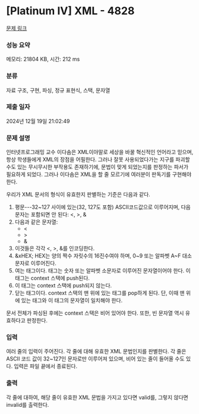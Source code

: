 # [Platinum IV] XML - 4828 

[문제 링크](https://www.acmicpc.net/problem/4828) 

### 성능 요약

메모리: 21804 KB, 시간: 212 ms

### 분류

자료 구조, 구현, 파싱, 정규 표현식, 스택, 문자열

### 제출 일자

2024년 12월 19일 21:02:49

### 문제 설명

<p>인터넷프로그래밍 교수 이다솜은 XML이야말로 세상을 바꿀 혁신적인 언어라고 믿으며, 항상 학생들에게 XML의 장점을 어필한다. 그러나 잘못 사용되었다가는 지구를 파괴할 수도 있는 무시무시한 부작용도 존재하기에, 문법이 맞게 되었는지를 판정하는 파서가 필요하게 되었다. 그러나 이다솜은 XML을 할 줄 모르기에 여러분이 판독기를 구현해야 한다.</p>

<p>우리가 XML 문서의 형식이 유효한지 판별하는 기준은 다음과 같다.</p>

<ol>
	<li>평문---32~127 사이에 있는(32, 127도 포함) ASCII코드값으로 이루어지며, 다음 문자는 포함되면 안 된다: <, >, &</li>
	<li>다음과 같은 문자열:
	<ul>
		<li>&lt;</li>
		<li>&gt;</li>
		<li>&amp;</li>
	</ul>
	</li>
	<li>이것들은 각각 <, >, &를 인코딩한다.</li>
	<li>&xHEX; HEX는 양의 짝수 자릿수의 16진수여야 하며, 0~9 또는 알파벳 A~F 대소문자로 이루어진다.</li>
	<li><tag> 여는 태그이다. 태그는 숫자 또는 알파벳 소문자로 이루어진 문자열이어야 한다. 이 태그는 context 스택에 push된다.</li>
	<li><tag/> 이 태그는 context 스택에 push되지 않는다.</li>
	<li></tag> 닫는 태그이다. context 스택의 맨 위에 있는 태그를 pop하게 된다. 단, 이때 맨 위에 있는 태그와 이 태그의 문자열이 일치해야 한다.</li>
</ol>

<p>문서 전체가 파싱된 후에는 context 스택은 비어 있어야 한다. 또한, 빈 문자열 역시 유효하다고 판정한다.</p>

### 입력 

 <p>여러 줄의 입력이 주어진다. 각 줄에 대해 유효한 XML 문법인지를 판별한다. 각 줄은 ASCII 코드 값이 32~127인 문자로만 이루어져 있으며, 비어 있는 줄이 들어올 수도 있다. 입력은 파일 끝에서 종료된다.</p>

### 출력 

 <p>각 줄에 대하여, 해당 줄이 유효한 XML 문법을 가지고 있다면 valid를, 그렇지 않다면 invalid를 출력한다.</p>

